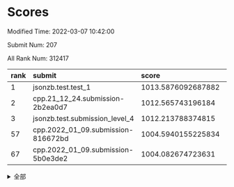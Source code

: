 # Scores

Modified Time: 2022-03-07 10:42:00

Submit Num: 207

All Rank Num: 312417

| rank |               submit               |       score        |       sigma        | pk_num |
| :--- | :--------------------------------- | :----------------- | :----------------- | :----- |
| 1    | jsonzb.test.test_1                 | 1013.5876092687882 | 0.8310574717544481 | 6038   |
| 2    | cpp.21_12_24.submission-2b2ea0d7   | 1012.565743196184  | 0.7977112295890443 | 6039   |
| 3    | jsonzb.test.submission_level_4     | 1012.213788374815  | 0.8283861797334828 | 6035   |
| 57   | cpp.2022_01_09.submission-816672bd | 1004.5940155225834 | 0.7276136631470576 | 6043   |
| 67   | cpp.2022_01_09.submission-5b0e3de2 | 1004.082674723631  | 0.7284490441030586 | 6043   |


<details>
<summary>全部</summary>

| rank |                 submit                 |       score        |       sigma        | pk_num |
| :--- | :------------------------------------- | :----------------- | :----------------- | :----- |
| 1    | jsonzb.test.test_1                     | 1013.5876092687882 | 0.8310574717544481 | 6038   |
| 2    | cpp.21_12_24.submission-2b2ea0d7       | 1012.565743196184  | 0.7977112295890443 | 6039   |
| 3    | jsonzb.test.submission_level_4         | 1012.213788374815  | 0.8283861797334828 | 6035   |
| 4    | gobigger.level_3.submission_level_3_36 | 1011.3811250060907 | 0.781970008130563  | 6040   |
| 5    | gobigger.level_3.submission_level_3_21 | 1011.1339465134387 | 0.7834212474391082 | 6030   |
| 6    | gobigger.level_3.submission_level_3_22 | 1010.9990743413119 | 0.7814040830932452 | 6034   |
| 7    | gobigger.level_3.submission_level_3_39 | 1010.8119694744319 | 0.775061323435375  | 6042   |
| 8    | gobigger.level_3.submission_level_3_42 | 1010.7950110945493 | 0.7657718620686809 | 6038   |
| 9    | gobigger.level_3.submission_level_3_19 | 1010.6180716475935 | 0.7429827262757163 | 6038   |
| 10   | gobigger.level_3.submission_level_3_10 | 1010.6173507407237 | 0.7472502018699546 | 6038   |
| 11   | gobigger.level_3.submission_level_3_38 | 1010.5867126668865 | 0.7650203025135655 | 6037   |
| 12   | gobigger.level_3.submission_level_3_46 | 1010.5838093177534 | 0.7630856506389382 | 6036   |
| 13   | gobigger.level_3.submission_level_3_6  | 1010.4794833735758 | 0.7614653556599332 | 6035   |
| 14   | gobigger.level_3.submission_level_3_13 | 1010.3678831748916 | 0.7415059006451785 | 6039   |
| 15   | gobigger.level_3.submission_level_3_17 | 1010.3626609039301 | 0.7618138670748061 | 6040   |
| 16   | gobigger.level_3.submission_level_3_9  | 1010.2901872997326 | 0.785387234268835  | 6035   |
| 17   | gobigger.level_3.submission_level_3_2  | 1010.2725082911157 | 0.7519125053120725 | 6036   |
| 18   | gobigger.level_3.submission_level_3_44 | 1010.2368668911942 | 0.7788352125257514 | 6036   |
| 19   | gobigger.level_3.submission_level_3_11 | 1010.2311215685041 | 0.7768614091467588 | 6034   |
| 20   | gobigger.level_3.submission_level_3_1  | 1010.2000187474566 | 0.757590538963364  | 6039   |
| 21   | gobigger.level_3.submission_level_3_25 | 1010.1637088177674 | 0.766187117836552  | 6039   |
| 22   | gobigger.level_3.submission_level_3_45 | 1010.1358460389702 | 0.759583065192159  | 6037   |
| 23   | gobigger.level_3.submission_level_3_29 | 1009.9866515780312 | 0.7569240736513618 | 6040   |
| 24   | gobigger.level_3.submission_level_3_41 | 1009.9522394995989 | 0.7554156859462928 | 6036   |
| 25   | gobigger.level_3.submission_level_3_27 | 1009.9394274133557 | 0.7455740809420327 | 6039   |
| 26   | gobigger.level_3.submission_level_3_23 | 1009.9336223006851 | 0.7622951210442768 | 6039   |
| 27   | gobigger.level_3.submission_level_3_49 | 1009.8789462927299 | 0.741783354214049  | 6034   |
| 28   | gobigger.level_3.submission_level_3_31 | 1009.7061016004459 | 0.7569368360312977 | 6033   |
| 29   | gobigger.level_3.submission_level_3_16 | 1009.7015072105037 | 0.7526828876484641 | 6039   |
| 30   | gobigger.level_3.submission_level_3_14 | 1009.6927172321159 | 0.7645269291855697 | 6039   |
| 31   | gobigger.level_3.submission_level_3_0  | 1009.6820747016804 | 0.7300936611966284 | 6034   |
| 32   | gobigger.level_3.submission_level_3_34 | 1009.600711951315  | 0.7542890906875342 | 6036   |
| 33   | gobigger.level_3.submission_level_3_43 | 1009.5567117181332 | 0.7584411778599628 | 6038   |
| 34   | gobigger.level_3.submission_level_3_37 | 1009.3946538230166 | 0.7473150832351297 | 6037   |
| 35   | gobigger.level_3.submission_level_3_47 | 1009.3395863354423 | 0.757842058245885  | 6038   |
| 36   | gobigger.level_3.submission_level_3_26 | 1009.2483021355805 | 0.7654547659780595 | 6037   |
| 37   | gobigger.level_3.submission_level_3_4  | 1009.1912729401523 | 0.7634933538662685 | 6038   |
| 38   | gobigger.level_3.submission_level_3_7  | 1009.185907024037  | 0.7709584831911491 | 6037   |
| 39   | gobigger.level_3.submission_level_3_32 | 1009.0458970006939 | 0.7263914669990119 | 6037   |
| 40   | gobigger.level_3.submission_level_3_20 | 1009.0359503776457 | 0.7559389449207056 | 6040   |
| 41   | gobigger.level_3.submission_level_3_8  | 1008.9806735455247 | 0.7641322778501808 | 6033   |
| 42   | gobigger.level_3.submission_level_3_48 | 1008.9663946487809 | 0.7440714167269469 | 6041   |
| 43   | gobigger.level_3.submission_level_3_12 | 1008.9168938992102 | 0.7401158042020602 | 6040   |
| 44   | gobigger.level_3.submission_level_3_28 | 1008.8322434459201 | 0.7543157128976561 | 6039   |
| 45   | gobigger.level_3.submission_level_3_15 | 1008.7504364696866 | 0.7492659576556464 | 6034   |
| 46   | gobigger.level_3.submission_level_3_33 | 1008.7286689895043 | 0.7362320384051458 | 6030   |
| 47   | gobigger.level_3.submission_level_3_3  | 1008.7091380808217 | 0.7667343133557698 | 6037   |
| 48   | gobigger.level_3.submission_level_3_30 | 1008.654513815052  | 0.7592344102273185 | 6036   |
| 49   | gobigger.level_3.submission_level_3_35 | 1008.6192806156471 | 0.7566786666796468 | 6036   |
| 50   | gobigger.level_3.submission_level_3_40 | 1008.4745392551059 | 0.7250201244270685 | 6039   |
| 51   | gobigger.level_3.submission_level_3_5  | 1008.3712718595123 | 0.7556403745992454 | 6033   |
| 52   | gobigger.level_3.submission_level_3_18 | 1008.3352094288175 | 0.7365552169952848 | 6039   |
| 53   | gobigger.level_3.submission_level_3_24 | 1008.0321906441222 | 0.7239455306846835 | 6041   |
| 54   | gobigger.level_1.submission_level_1_10 | 1005.2275218645054 | 0.7238888732034278 | 6040   |
| 55   | gobigger.level_1.submission_level_1_36 | 1004.9755072846812 | 0.7341694528350041 | 6037   |
| 56   | gobigger.level_1.submission_level_1_12 | 1004.721068809842  | 0.717000911615247  | 6033   |
| 57   | cpp.2022_01_09.submission-816672bd     | 1004.5940155225834 | 0.7276136631470576 | 6043   |
| 58   | gobigger.level_1.submission_level_1_39 | 1004.4884697155527 | 0.7160995679253339 | 6033   |
| 59   | gobigger.level_1.submission_level_1_43 | 1004.4093452029283 | 0.7192282356857503 | 6034   |
| 60   | gobigger.level_1.submission_level_1_0  | 1004.3894162830074 | 0.7054870793874648 | 6038   |
| 61   | gobigger.level_1.submission_level_1_34 | 1004.3885933890928 | 0.7044818287314151 | 6036   |
| 62   | gobigger.level_1.submission_level_1_14 | 1004.352769544126  | 0.7247028396762812 | 6039   |
| 63   | gobigger.level_1.submission_level_1_49 | 1004.3008839041969 | 0.7172160984903759 | 6035   |
| 64   | gobigger.level_1.submission_level_1_22 | 1004.2283781161182 | 0.7153548846417005 | 6038   |
| 65   | gobigger.level_1.submission_level_1_13 | 1004.2137301057851 | 0.707759960662955  | 6030   |
| 66   | gobigger.level_1.submission_level_1_31 | 1004.095356839973  | 0.7151848508696248 | 6037   |
| 67   | cpp.2022_01_09.submission-5b0e3de2     | 1004.082674723631  | 0.7284490441030586 | 6043   |
| 68   | gobigger.level_1.submission_level_1_23 | 1003.974544425602  | 0.7181380247272878 | 6036   |
| 69   | gobigger.level_1.submission_level_1_42 | 1003.8216842521525 | 0.7122877934266845 | 6037   |
| 70   | gobigger.level_1.submission_level_1_6  | 1003.6797007287166 | 0.7124809749747527 | 6033   |
| 71   | gobigger.level_1.submission_level_1_40 | 1003.6553172175006 | 0.7107829834067513 | 6035   |
| 72   | gobigger.level_1.submission_level_1_18 | 1003.6458805089202 | 0.7234947796893306 | 6038   |
| 73   | gobigger.level_1.submission_level_1_20 | 1003.6454071479756 | 0.7167754422564258 | 6038   |
| 74   | gobigger.level_1.submission_level_1_5  | 1003.6245981398303 | 0.7169653250752258 | 6038   |
| 75   | gobigger.level_1.submission_level_1_41 | 1003.6101590753551 | 0.7177767736773535 | 6036   |
| 76   | gobigger.level_1.submission_level_1_17 | 1003.5995566533456 | 0.7134996069721375 | 6034   |
| 77   | gobigger.level_1.submission_level_1_27 | 1003.5188900297154 | 0.7060945149424123 | 6037   |
| 78   | gobigger.level_1.submission_level_1_44 | 1003.4425017168672 | 0.7154293418733109 | 6041   |
| 79   | gobigger.level_1.submission_level_1_4  | 1003.4350889693536 | 0.7172986908995906 | 6032   |
| 80   | gobigger.level_1.submission_level_1_1  | 1003.3864682601998 | 0.7138168950933884 | 6035   |
| 81   | gobigger.level_1.submission_level_1_28 | 1003.3528363420191 | 0.7122180730330955 | 6035   |
| 82   | gobigger.level_1.submission_level_1_9  | 1003.3308017624906 | 0.7229525708443342 | 6035   |
| 83   | gobigger.level_1.submission_level_1_47 | 1003.3012025339541 | 0.7085596615297176 | 6033   |
| 84   | gobigger.level_1.submission_level_1_24 | 1003.3005556252597 | 0.7245954328951181 | 6033   |
| 85   | gobigger.level_1.submission_level_1_38 | 1003.276570691044  | 0.7223986462621268 | 6041   |
| 86   | gobigger.level_1.submission_level_1_46 | 1003.1861981510758 | 0.717651460868478  | 6035   |
| 87   | gobigger.level_1.submission_level_1_30 | 1003.1571920899312 | 0.7027347401047925 | 6042   |
| 88   | gobigger.level_1.submission_level_1_35 | 1003.0740957659066 | 0.727259159606567  | 6035   |
| 89   | gobigger.level_1.submission_level_1_2  | 1003.0711689599132 | 0.7187070767277631 | 6037   |
| 90   | gobigger.level_1.submission_level_1_19 | 1003.0680011548471 | 0.7164620875915975 | 6039   |
| 91   | gobigger.level_1.submission_level_1_29 | 1003.0647542056179 | 0.7130019465983396 | 6036   |
| 92   | gobigger.level_1.submission_level_1_21 | 1002.973905576402  | 0.7121801428443599 | 6037   |
| 93   | gobigger.level_1.submission_level_1_3  | 1002.9116484109644 | 0.7261963810077703 | 6040   |
| 94   | gobigger.level_1.submission_level_1_15 | 1002.9031437807388 | 0.7102081389064263 | 6041   |
| 95   | gobigger.level_1.submission_level_1_26 | 1002.8358213360315 | 0.7145186194247346 | 6034   |
| 96   | gobigger.level_1.submission_level_1_8  | 1002.8037954859717 | 0.7127412925853148 | 6034   |
| 97   | gobigger.level_1.submission_level_1_48 | 1002.6881324023307 | 0.7142450684522571 | 6035   |
| 98   | gobigger.level_1.submission_level_1_32 | 1002.6443074286761 | 0.703539817166916  | 6034   |
| 99   | gobigger.level_1.submission_level_1_37 | 1002.6323893507664 | 0.7103507915876042 | 6040   |
| 100  | gobigger.level_1.submission_level_1_7  | 1002.6044123535187 | 0.7162234869020394 | 6036   |
| 101  | gobigger.level_1.submission_level_1_45 | 1002.1126137019704 | 0.7062161084576123 | 6035   |
| 102  | gobigger.level_1.submission_level_1_25 | 1002.0216160285989 | 0.7107594619918894 | 6037   |
| 103  | gobigger.level_1.submission_level_1_33 | 1001.77593355037   | 0.7078353642752939 | 6039   |
| 104  | gobigger.level_1.submission_level_1_16 | 1001.6258126179841 | 0.7061710981394986 | 6038   |
| 105  | gobigger.level_1.submission_level_1_11 | 1001.2951739873353 | 0.7124798824638006 | 6038   |
| 106  | gobigger.random.submission_random_49   | 997.1947563804538  | 0.7031699839028097 | 6033   |
| 107  | gobigger.random.submission_random_42   | 996.8852415075149  | 0.6997086320789094 | 6043   |
| 108  | gobigger.random.submission_random_33   | 996.8350341884566  | 0.7091360931904045 | 6037   |
| 109  | gobigger.random.submission_random_1    | 996.8317541806462  | 0.6980305491803868 | 6035   |
| 110  | gobigger.random.submission_random_32   | 996.7266848551184  | 0.709342326576218  | 6040   |
| 111  | gobigger.random.submission_random_30   | 996.6343782683648  | 0.7162588456830552 | 6036   |
| 112  | gobigger.random.submission_random_17   | 996.6294445983685  | 0.7192560024695102 | 6035   |
| 113  | gobigger.random.submission_random_38   | 996.5284017038667  | 0.722623179306649  | 6040   |
| 114  | gobigger.random.submission_random_22   | 996.5242500079436  | 0.7129776454846075 | 6039   |
| 115  | gobigger.random.submission_random_28   | 996.3720012285023  | 0.7130119992810083 | 6041   |
| 116  | gobigger.random.submission_random_25   | 996.2838644987203  | 0.7070895291637439 | 6040   |
| 117  | gobigger.random.submission_random_15   | 996.2738326129164  | 0.7071985945815452 | 6039   |
| 118  | gobigger.random.submission_random_39   | 996.2291994789284  | 0.7094145297593286 | 6035   |
| 119  | gobigger.random.submission_random_31   | 996.217593749936   | 0.7135720737833365 | 6029   |
| 120  | gobigger.random.submission_random_21   | 996.169856214506   | 0.7067538784454591 | 6040   |
| 121  | gobigger.random.submission_random_9    | 996.1422052453347  | 0.7135553654566738 | 6039   |
| 122  | gobigger.random.submission_random_16   | 996.1199608928454  | 0.7106108090026695 | 6040   |
| 123  | gobigger.random.submission_random_20   | 996.1169980035902  | 0.7080392809572664 | 6039   |
| 124  | gobigger.random.submission_random_11   | 996.1020742132349  | 0.7174635903894395 | 6034   |
| 125  | gobigger.random.submission_random_6    | 996.1012556748817  | 0.7052828988109814 | 6036   |
| 126  | gobigger.random.submission_random_24   | 996.0640929999774  | 0.7121240978087973 | 6033   |
| 127  | gobigger.random.submission_random_23   | 996.0422277917     | 0.7133092662374031 | 6037   |
| 128  | gobigger.random.submission_random_18   | 996.0193013534519  | 0.7154152582725524 | 6036   |
| 129  | gobigger.random.submission_random_41   | 995.8630891327746  | 0.706798856880627  | 6036   |
| 130  | gobigger.random.submission_random_36   | 995.8455643977321  | 0.7159426672907577 | 6035   |
| 131  | gobigger.random.submission_random_45   | 995.7461515101097  | 0.7107463041362887 | 6037   |
| 132  | gobigger.random.submission_random_7    | 995.7334133077812  | 0.7153062666509881 | 6034   |
| 133  | gobigger.random.submission_random_26   | 995.6683334871512  | 0.7024031736745756 | 6038   |
| 134  | gobigger.random.submission_random_27   | 995.6424517638868  | 0.7305710317200981 | 6041   |
| 135  | gobigger.random.submission_random_8    | 995.6193936834511  | 0.7168930818938116 | 6036   |
| 136  | gobigger.level_2.submission_level_2_25 | 995.6172194142183  | 0.7197182538619457 | 6035   |
| 137  | gobigger.random.submission_random_2    | 995.6054075805027  | 0.7079812601694415 | 6038   |
| 138  | gobigger.random.submission_random_35   | 995.5390705670901  | 0.7151496172231844 | 6036   |
| 139  | gobigger.random.submission_random_13   | 995.506772639733   | 0.7064678945388082 | 6036   |
| 140  | gobigger.random.submission_random_43   | 995.4898135315956  | 0.7045353361935621 | 6043   |
| 141  | gobigger.random.submission_random_3    | 995.4860986149448  | 0.7123712821657014 | 6038   |
| 142  | gobigger.random.submission_random_44   | 995.3998458108384  | 0.7123874455295652 | 6038   |
| 143  | gobigger.random.submission_random_34   | 995.399062361765   | 0.7069609620701311 | 6033   |
| 144  | gobigger.random.submission_random_14   | 995.3474762508548  | 0.7194348295108435 | 6035   |
| 145  | gobigger.random.submission_random_29   | 995.3355095739885  | 0.7106657653726101 | 6033   |
| 146  | gobigger.random.submission_random_5    | 995.3351769200315  | 0.7134640052446634 | 6030   |
| 147  | gobigger.random.submission_random_40   | 995.2701138020647  | 0.7101915916215419 | 6036   |
| 148  | gobigger.random.submission_random_4    | 995.1752861693345  | 0.7122416623098002 | 6032   |
| 149  | gobigger.random.submission_random_48   | 995.1644718583232  | 0.7250458538687223 | 6035   |
| 150  | gobigger.random.submission_random_10   | 995.1274740910245  | 0.7020072626332138 | 6030   |
| 151  | gobigger.random.submission_random_37   | 995.0922777435895  | 0.702868747945467  | 6034   |
| 152  | gobigger.random.submission_random_46   | 994.9454111433228  | 0.7029015254079398 | 6040   |
| 153  | gobigger.random.submission_random_19   | 994.91884889311    | 0.7060414670131413 | 6039   |
| 154  | gobigger.random.submission_random_12   | 994.9018130597506  | 0.7143118646935618 | 6041   |
| 155  | gobigger.level_2.submission_level_2_5  | 994.8071874604282  | 0.7383106816522651 | 6039   |
| 156  | gobigger.random.submission_random_47   | 994.7673915459874  | 0.710450833102928  | 6037   |
| 157  | gobigger.level_2.submission_level_2_15 | 994.7620762160908  | 0.7307160859182799 | 6038   |
| 158  | gobigger.random.submission_random_0    | 994.761746503885   | 0.713976803925015  | 6037   |
| 159  | gobigger.level_2.submission_level_2_32 | 994.1744549662073  | 0.7354972929155259 | 6044   |
| 160  | gobigger.level_2.submission_level_2_34 | 993.9647189804473  | 0.7063728743745429 | 6036   |
| 161  | gobigger.level_2.submission_level_2_10 | 993.7104913074135  | 0.7286546309186529 | 6041   |
| 162  | gobigger.level_2.submission_level_2_41 | 993.6364065646924  | 0.7247978365946881 | 6037   |
| 163  | gobigger.level_2.submission_level_2_30 | 993.5978365511112  | 0.7259974527219085 | 6038   |
| 164  | gobigger.level_2.submission_level_2_42 | 993.4258603325103  | 0.7299914555100921 | 6039   |
| 165  | gobigger.level_2.submission_level_2_22 | 993.2647143277414  | 0.7396381967331015 | 6038   |
| 166  | gobigger.level_2.submission_level_2_45 | 993.2011061695215  | 0.7433593480785714 | 6035   |
| 167  | gobigger.level_2.submission_level_2_19 | 993.0711078380076  | 0.7240387441450558 | 6035   |
| 168  | gobigger.level_2.submission_level_2_47 | 993.0562045945888  | 0.7368959469497645 | 6040   |
| 169  | gobigger.level_2.submission_level_2_14 | 992.8868538583473  | 0.7282944158166944 | 6036   |
| 170  | gobigger.level_2.submission_level_2_26 | 992.8496581015273  | 0.7457046374947197 | 6037   |
| 171  | gobigger.level_2.submission_level_2_28 | 992.8444847682298  | 0.7383521111815656 | 6038   |
| 172  | gobigger.level_2.submission_level_2_4  | 992.8238361145507  | 0.7311480835150314 | 6038   |
| 173  | gobigger.level_2.submission_level_2_1  | 992.7859900949819  | 0.7327720052978757 | 6037   |
| 174  | gobigger.level_2.submission_level_2_9  | 992.7705256130286  | 0.7374878758422344 | 6039   |
| 175  | gobigger.level_2.submission_level_2_7  | 992.7698887007516  | 0.7289542068261382 | 6042   |
| 176  | gobigger.level_2.submission_level_2_43 | 992.6423953765722  | 0.7444231039889486 | 6038   |
| 177  | gobigger.level_2.submission_level_2_11 | 992.5182632254151  | 0.7294163878504447 | 6040   |
| 178  | gobigger.level_2.submission_level_2_24 | 992.3616546510887  | 0.7452510092525253 | 6043   |
| 179  | gobigger.level_2.submission_level_2_44 | 992.3475707084934  | 0.7416066452419168 | 6034   |
| 180  | gobigger.level_2.submission_level_2_20 | 992.2650381404067  | 0.7331432194026057 | 6038   |
| 181  | gobigger.level_2.submission_level_2_16 | 992.142948753709   | 0.7461036069081328 | 6040   |
| 182  | gobigger.level_2.submission_level_2_0  | 992.1336520810104  | 0.7543678075651454 | 6033   |
| 183  | gobigger.level_2.submission_level_2_38 | 992.1076424725893  | 0.751045806609305  | 6044   |
| 184  | gobigger.level_2.submission_level_2_21 | 992.0793594284382  | 0.7444061210464419 | 6039   |
| 185  | gobigger.level_2.submission_level_2_2  | 992.0620332099428  | 0.7308290842776228 | 6042   |
| 186  | gobigger.level_2.submission_level_2_23 | 992.0390342613833  | 0.7519999642987895 | 6037   |
| 187  | gobigger.level_2.submission_level_2_18 | 992.010000300683   | 0.747671390893117  | 6039   |
| 188  | gobigger.level_2.submission_level_2_33 | 991.9440032639374  | 0.7486687349160731 | 6037   |
| 189  | gobigger.level_2.submission_level_2_6  | 991.925638877626   | 0.7399426179071666 | 6038   |
| 190  | gobigger.level_2.submission_level_2_17 | 991.7984542971743  | 0.7765810270330641 | 6042   |
| 191  | gobigger.level_2.submission_level_2_3  | 991.7542198466421  | 0.7192222810781963 | 6033   |
| 192  | gobigger.level_2.submission_level_2_48 | 991.7180384421579  | 0.7546626710733234 | 6037   |
| 193  | gobigger.level_2.submission_level_2_49 | 991.6936573781505  | 0.7300621240748735 | 6040   |
| 194  | gobigger.level_2.submission_level_2_13 | 991.6691843207298  | 0.7506826385961527 | 6039   |
| 195  | gobigger.level_2.submission_level_2_37 | 991.5667683364029  | 0.7371075207775767 | 6034   |
| 196  | gobigger.level_2.submission_level_2_31 | 991.5581663728846  | 0.7452479064639079 | 6039   |
| 197  | gobigger.level_2.submission_level_2_39 | 991.5405656734341  | 0.7523594971691707 | 6036   |
| 198  | gobigger.level_2.submission_level_2_12 | 991.3893028846454  | 0.7521566605835255 | 6038   |
| 199  | gobigger.level_2.submission_level_2_35 | 991.1290555211598  | 0.7530488522335265 | 6039   |
| 200  | gobigger.level_2.submission_level_2_36 | 991.0623299234753  | 0.7606058064634357 | 6036   |
| 201  | gobigger.level_2.submission_level_2_29 | 990.9886247616383  | 0.7544720300395688 | 6035   |
| 202  | gobigger.level_2.submission_level_2_8  | 990.8306394431684  | 0.7588260831614797 | 6036   |
| 203  | gobigger.level_2.submission_level_2_46 | 990.8226031968208  | 0.7471663666594698 | 6036   |
| 204  | gobigger.level_2.submission_level_2_40 | 990.7639021784512  | 0.7451731098687363 | 6038   |
| 205  | gobigger.level_2.submission_level_2_27 | 990.3659942119409  | 0.7430916564158359 | 6037   |
| 206  | gobigger.none.submission_none_1        | 978.4311262801094  | 1.2933828872210575 | 6029   |
| 207  | gobigger.none.submission_none_0        | 977.2634976094852  | 1.4222603281528157 | 6040   |

</details>